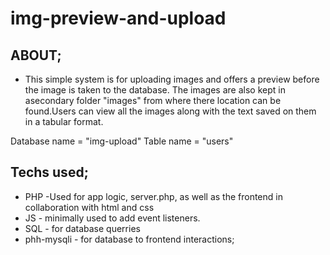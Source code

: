 # img-preview-and-upload
## ABOUT;
* This simple system is for uploading images and offers a preview before the image is taken to the database. The images are also kept in asecondary folder "images" from where there location can be found.Users can view all the images along with the text saved on them in a tabular format.

Database name = "img-upload"
Table name = "users"

## Techs used;
* PHP -Used for app logic, server.php, as well as the frontend in collaboration with html and css
* JS - minimally used to add event listeners.
* SQL -  for database querries
* phh-mysqli - for database to frontend interactions;
